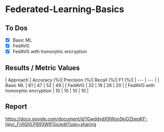 # Federated-Learning-Basics
## To Dos
- [x] Basic ML
- [x] FedAVG
- [x] FedAVG with homorphic encryption

## Results / Metric Values
| Approach | Accuracy (%)| Precision (%)| Recall (%)| F1 (%)|
| --- | --- |
| Basic ML | 61 | 47 | 52 | 49 |
| FedAVG | 32 | 18 | 26 | 20 |
| FedAVG with homorphic encryption | 10 | 10 | 10 | 10 |

## Report
https://docs.google.com/document/d/1GwddvdX9Woo5kiOZbeqKF-hpyr_FnIIQVLP893WtFGs/edit?usp=sharing
